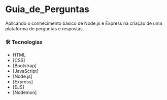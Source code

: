 # Guia_de_Perguntas
 Aplicando o conhecimento básico de Node.js e Express na criação de uma plataforma de perguntas e respostas.

 ### 🛠 Tecnologias
- HTML
- [CSS]
- [Bootstrap]
- [JavaScript]
- [Node.js]
- [Express]
- [EJS]
- [Nodemon]
